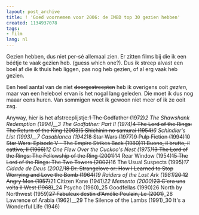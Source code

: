 ```yaml
---
layout: post_archive
title: ! 'Goed voornemen voor 2006: de IMBD top 30 gezien hebben'
created: 1134937078
tags:
- film
lang: nl
---
```

Gezien hebben, dus niet per-sé allemaal zien. Er zitten films bij die ik een béétje te vaak gezien heb. (guess which one?). Dus ik streep alvast een boel af die ik thuis heb liggen, pas nog heb gezien, of al erg vaak heb gezien.

Een heel aantal van de niet <s>doorgestreepten</s> heb ik overigens ooit _gezien_, maar van een heleboel ervan is het nogal lang geleden. Die moet ik dus nog maaar eens huren. Van sommigen weet ik gewoon niet meer of ik ze ooit zag.

Anyway, hier is het afstreeplijstje:<s>1 The Godfather (1972)</s>_2 The Shawshank Redemption (1994)__3 The Godfather: Part II (1974)_<s>4 The Lord of the Rings: The Return of the King (2003)</s><s>5 Shichinin no samurai (1954)</s>_6 Schindler's List (1993)__7 Casablanca (1942)_<s>8 Star Wars (1977)</s><s>9 Pulp Fiction (1994)</s><s>10 Star Wars: Episode V - The Empire Strikes Back (1980)</s><s>11 Buono, il brutto, il cattivo, Il (1966)</s>_12 One Flew Over the Cuckoo's Nest (1975)_<s>13 The Lord of the Rings: The Fellowship of the Ring (2001)</s>14 Rear Window (1954)<s>15 The Lord of the Rings: The Two Towers (2002)</s>16 The Usual Suspects (1995)_17 Cidade de Deus (2002)_<s>18 Dr. Strangelove or: How I Learned to Stop Worrying and Love the Bomb (1964)</s>_19 Raiders of the Lost Ark (1981)_<s>20 12 Angry Men (1957)</s>21 Citizen Kane (1941)_22 Memento (2000)_<s>23 C'era una volta il West (1968)</s>_24 Psycho (1960)_25 Goodfellas (1990)26 North by Northwest (1959)<s>27 Fabuleux destin d'Amélie Poulain, Le (2001)</s>_28 Lawrence of Arabia (1962)__29 The Silence of the Lambs (1991)_30 It's a Wonderful Life (1946)
